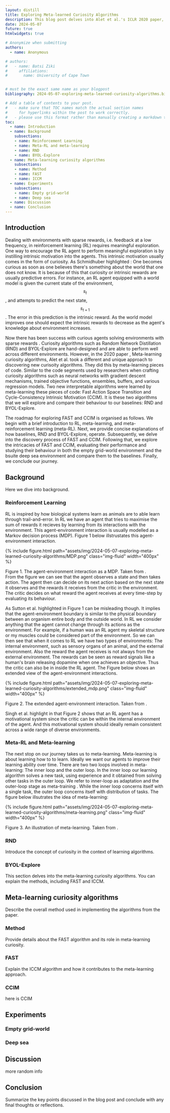 ```yaml
---
layout: distill
title: Exploring Meta-learned Curiosity Algorithms
description: This blog post delves into Alet et al.'s ICLR 2020 paper, Meta-learning curiosity algorithms, which introduces a unique approach to meta-learning curiosity algorithms. Instead of meta-learning neural network weights, the focus is on meta-learning pieces of code, allowing it to be interpretable by humans. The post explores the two meta-learned algorithms, namely Fast Action Space Transition (FAST) and Cycle-Consistency Intrinsic Motivation (CCIM).
date: 2024-05-07
future: true
htmlwidgets: true

# Anonymize when submitting
authors:
  - name: Anonymous

# authors:
#   - name: Batsi Ziki
#     affiliations:
#       name: University of Cape Town


# must be the exact same name as your blogpost
bibliography: 2024-05-07-exploring-meta-learned-curiosity-algorithms.bib  

# Add a table of contents to your post.
#   - make sure that TOC names match the actual section names
#     for hyperlinks within the post to work correctly. 
#   - please use this format rather than manually creating a markdown table of contents.
toc:
  - name: Introduction
  - name: Background
    subsections:
    - name: Reinforcement Learning
    - name: Meta-RL and meta-learning
    - name: RND
    - name: BYOL-Explore
  - name: Meta-learning curiosity algorithms
    subsections:
    - name: Method
    - name: FAST
    - name: ICCM
  - name: Experiments
    subsections:
    - name: Empty grid-world
    - name: Deep sea
  - name: Discussion
  - name: Conclusion
---
```


## Introduction

Dealing with environments with sparse rewards, i.e. feedback at a low frequency, in reinforcement learning (RL) requires meaningful exploration.
One way to encourage the RL agent to perform meaningful exploration is by instilling intrinsic motivation into the agents. This intrinsic motivation usually comes in the form of curiosity. As Schmidhuber <d-cite key="Schmidhuber1991APF"></d-cite> highlighted : One becomes curious as soon as one believes there's something about the world that one does not know. It is because of this that curiosity or intrinsic rewards are usually predictive errors. For instance, an RL agent equipped with a world model is given the current state of the environment, $$s_t$$, and attempts to predict the next state, $$s_{t+1}$$. The error in this prediction is the intrinsic reward. As the world model improves one should expect the intrinsic rewards to decrease as the agent's knowledge about environment increases.

Now there has been success with curious agents solving environments with sparse rewards <d-cite key="burda2018exploration, guo2022byolexplore, jarrett2023curiosity, pathak2017curiositydriven,burda2018largescale"></d-cite>. Curiosity algorithms such as Random Network Distillation (RND) <d-cite key="burda2018exploration"></d-cite> and BYOL-Explore <d-cite key="guo2022byolexplore"></d-cite> are hand-designed and are able to perform well across different environments.
However, in the 2020 paper <d-cite key="alet2020metalearning"></d-cite>, Meta-learning curiosity algorithms, Alet et al. took a different and unique approach to discovering new curisoity algorithms. They did this by meta-learning pieces of code.
Similar to the code segments used by researchers when crafting curiosity algorithms such as neural networks with gradient descent mechanisms, trained objective functions, ensembles, buffers, and various regression models.
Two new interpretable algorithms were learned by meta-learning these pieces of code: Fast Action Space Transition and Cycle-Consistency Intrinsic Motivation (CCIM).
It is these two algorithms that we will explore and compare their behaviour to our baselines: RND and BYOL-Explore.

The roadmap for exploring FAST and CCIM is organised as follows. We begin with a brief introduction to RL, meta-learning, and meta-reinforcement learning (meta-RL). Next, we provide concise explanations of how baselines, RND and BYOL-Explore, operate. Subsequently, we delve into the discovery process of FAST and CCIM. Following that, we explore the intricacies of FAST and CCIM, evaluating their performance and studying their behaviour in both the empty grid-world environment and the bsuite deep sea environment and compare them to the baselines. Finally, we conclude our journey.

## Background
Here we dive into background.
### Reinforcement Learning

RL is inspired by how biological systems learn as animals are to able learn through trail-and-error. In RL we have an agent that tries to maximise the sum of rewards it recieves by learning from its interactions with the environment. This agent-environment interaction is usually modelled as a Markov decision process (MDP). Figure 1 below illstrustates this agent-environment interaction.

{% include figure.html path="assets/img/2024-05-07-exploring-meta-learned-curiosity-algorithms/MDP.png" class="img-fluid" width="400px" %}
<div class="caption">
    Figure 1. The agent-environment interaction as a MDP. Taken from <d-cite key="singh2004intri"></d-cite>.
</div>
From the figure we can see that the agent observes a state and then takes action. The agent then can decide on its next action based on the next state it observes and the rewards it receives from the critic in the environment. The critic decides on what reward the agent receives at every time-step by evaluating its behaviour.

As Sutton et al. highlighted in <d-cite key="sutton2018intro"></d-cite> Figure 1 can be misleading though. It implies that the agent-environment boundary is similar to the physical boundary between an organism entire body and the outside world. In RL we consider anything that the agent cannot change through its actions as the environment. For example, if a human was an RL agent my skeletal structure or my muscles could be considered part of the environment. So we can then see that when it comes to RL we have two types of environments: The internal environment, such as sensory organs of an animal, and the external environment. Also the reward the agent receives is not always from the external environment. The rewards can be seen as reward signals like a human's brain releasing dopamine when one achieves an objective.
Thus the critic can also be in inside the RL agent.
The Figure below shows an extended view of the agent-environment interactions.

{% include figure.html path="assets/img/2024-05-07-exploring-meta-learned-curiosity-algorithms/extended_mdp.png" class="img-fluid" width="400px" %}
<div class="caption">
    Figure 2. The extended agent-environment interaction. Taken from <d-cite key="singh2004intri"></d-cite>.
</div>

Singh et al. highlight in <d-cite key="singh2004intri"></d-cite> that Figure 2 shows that an RL agent has a motivational system since the critic can be within the internal environment of the agent. And this motivational system should ideally remain consistent across a wide range of diverse environments.

### Meta-RL and Meta-learning

The next stop on our journey takes us to meta-learning. Meta-learning is about learning how to to learn. Ideally we want our agents to improve their learning ability over time. 
There are two two loops involved in meta-learning: The inner loop and the outer loop. In the inner loop our learning algorithm solves a new task, using experience and it obtained from solving other tasks in the outer loop. We refer to inner-loop as adaptation and the outer-loop stage as meta-training <d-cite key="beck2023survey"></d-cite>. While the inner loop concerns itself with a single task, the outer loop concerns itself with distribution of tasks. The figure below illsutrates the idea of meta-learning:

{% include figure.html path="assets/img/2024-05-07-exploring-meta-learned-curiosity-algorithms/meta-learning.png" class="img-fluid" width="400px" %}
<div class="caption">
    Figure 3. An illustration of meta-learning. Taken from <d-cite key="huisman2021survey"></d-cite>.
</div>

### RND

Introduce the concept of curiosity in the context of learning algorithms.

### BYOL-Explore

This section delves into the meta-learning curiosity algorithms. You can explain the methods, including FAST and ICCM.

## Meta-learning curiosity algorithms

Describe the overall method used in implementing the algorithms from the paper.

### Method

Provide details about the FAST algorithm and its role in meta-learning curiosity.

### FAST

Explain the ICCM algorithm and how it contributes to the meta-learning approach.

### CCIM

here is CCIM

## Experiments

### Empty grid-world

### Deep sea

## Discussion

more random info

## Conclusion

Summarize the key points discussed in the blog post and conclude with any final thoughts or reflections.
